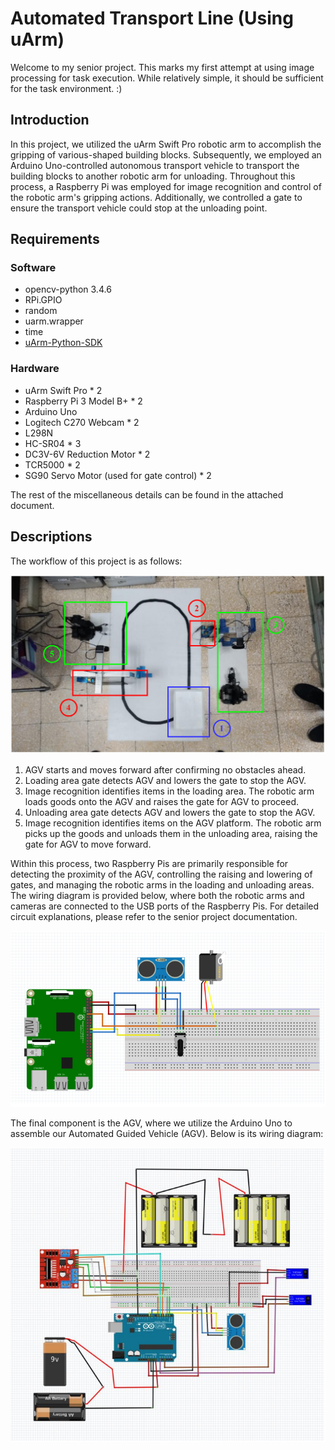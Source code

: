 # Automated Transport Line (Using uArm)
Welcome to my senior project. This marks my first attempt at using image processing for task execution. While relatively simple, it should be sufficient for the task environment. :)
## Introduction
In this project, we utilized the uArm Swift Pro robotic arm to accomplish the gripping of various-shaped building blocks. Subsequently, we employed an Arduino Uno-controlled autonomous transport vehicle to transport the building blocks to another robotic arm for unloading. Throughout this process, a Raspberry Pi was employed for image recognition and control of the robotic arm's gripping actions. Additionally, we controlled a gate to ensure the transport vehicle could stop at the unloading point.
## Requirements
### Software
* opencv-python 3.4.6
* RPi.GPIO
* random
* uarm.wrapper
* time
* [uArm-Python-SDK](https://github.com/uArm-Developer/uArm-Python-SDK/tree/2.0)
### Hardware
* uArm Swift Pro * 2
* Raspberry Pi 3 Model B+ * 2
* Arduino Uno
* Logitech C270 Webcam * 2
* L298N
* HC-SR04 * 3
* DC3V-6V Reduction Motor * 2
* TCR5000 * 2
* SG90 Servo Motor (used for gate control) * 2

The rest of the miscellaneous details can be found in the attached document.
## Descriptions

The workflow of this project is as follows:

![Overview_Diagram](image/Overview_Diagram.png)

1. AGV starts and moves forward after confirming no obstacles ahead.
2. Loading area gate detects AGV and lowers the gate to stop the AGV.
3. Image recognition identifies items in the loading area. The robotic arm loads goods onto the AGV and raises the gate for AGV to proceed.
4. Unloading area gate detects AGV and lowers the gate to stop the AGV.
5. Image recognition identifies items on the AGV platform. The robotic arm picks up the goods and unloads them in the unloading area, raising the gate for AGV to move forward.

Within this process, two Raspberry Pis are primarily responsible for detecting the proximity of the AGV, controlling the raising and lowering of gates, and managing the robotic arms in the loading and unloading areas. The wiring diagram is provided below, where both the robotic arms and cameras are connected to the USB ports of the Raspberry Pis. For detailed circuit explanations, please refer to the senior project documentation.

![Raspberry_Pi_Wiring_Diagram](image/Raspberry_Pi_Wiring_Diagram.PNG)

The final component is the AGV, where we utilize the Arduino Uno to assemble our Automated Guided Vehicle (AGV). Below is its wiring diagram:

![AGV_Wiring_Diagram](image/AGV_Wiring_Diagram.PNG)



